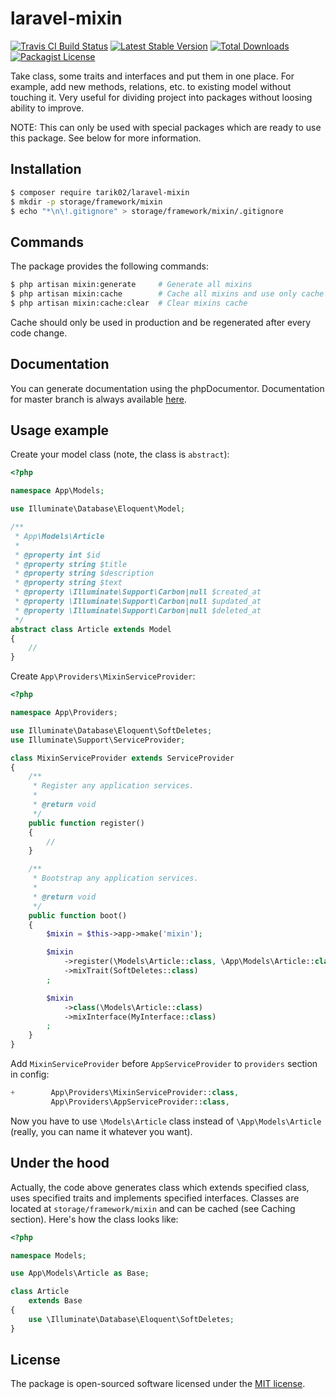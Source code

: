 # laravel-mixin

[![Travis CI Build Status](https://travis-ci.org/Tarik02/laravel-mixin.svg?branch=master)](https://travis-ci.org/Tarik02/laravel-mixin)
[![Latest Stable Version](https://poser.pugx.org/tarik02/laravel-mixin/version.png)](https://packagist.org/packages/tarik02/laravel-mixin)
[![Total Downloads](https://poser.pugx.org/tarik02/laravel-mixin/d/total.png)](https://packagist.org/packages/tarik02/laravel-mixin)
[![Packagist License](https://poser.pugx.org/tarik02/laravel-mixin/license.png)](http://choosealicense.com/licenses/mit/)

Take class, some traits and interfaces and put them in one place. For example, add new methods, relations, etc. to existing model without touching it. Very useful for dividing project into packages without loosing ability to improve.

NOTE: This can only be used with special packages which are ready to use this package. See below for more information.


## Installation

```bash
$ composer require tarik02/laravel-mixin
$ mkdir -p storage/framework/mixin
$ echo "*\n\!.gitignore" > storage/framework/mixin/.gitignore
```


## Commands

The package provides the following commands:

```bash
$ php artisan mixin:generate     # Generate all mixins
$ php artisan mixin:cache        # Cache all mixins and use only cache
$ php artisan mixin:cache:clear  # Clear mixins cache
```

Cache should only be used in production and be regenerated after every code change. 


## Documentation

You can generate documentation using the phpDocumentor. Documentation for master branch is always available [here](https://Tarik02.github.io/laravel-mixin/).

## Usage example

Create your model class (note, the class is `abstract`):

```php
<?php

namespace App\Models;

use Illuminate\Database\Eloquent\Model;

/**
 * App\Models\Article
 *
 * @property int $id
 * @property string $title
 * @property string $description
 * @property string $text
 * @property \Illuminate\Support\Carbon|null $created_at
 * @property \Illuminate\Support\Carbon|null $updated_at
 * @property \Illuminate\Support\Carbon|null $deleted_at
 */
abstract class Article extends Model
{
    //
}
```

Create `App\Providers\MixinServiceProvider`:

```php
<?php

namespace App\Providers;

use Illuminate\Database\Eloquent\SoftDeletes;
use Illuminate\Support\ServiceProvider;

class MixinServiceProvider extends ServiceProvider
{
    /**
     * Register any application services.
     *
     * @return void
     */
    public function register()
    {
        //
    }

    /**
     * Bootstrap any application services.
     *
     * @return void
     */
    public function boot()
    {
        $mixin = $this->app->make('mixin');

        $mixin
            ->register(\Models\Article::class, \App\Models\Article::class)
            ->mixTrait(SoftDeletes::class)
        ;

        $mixin
            ->class(\Models\Article::class)
            ->mixInterface(MyInterface::class)
        ;
    }
}
```

Add `MixinServiceProvider` before `AppServiceProvider` to `providers` section in config:

```php
+        App\Providers\MixinServiceProvider::class,
         App\Providers\AppServiceProvider::class,
```

Now you have to use `\Models\Article` class instead of `\App\Models\Article` (really, you can name it whatever you want).


## Under the hood

Actually, the code above generates class which extends specified class, uses specified traits and implements specified interfaces. Classes are located at `storage/framework/mixin` and can be cached (see Caching section). Here's how the class looks like:

```php
<?php

namespace Models;

use App\Models\Article as Base;

class Article
    extends Base
{
    use \Illuminate\Database\Eloquent\SoftDeletes;
}
```


## License

The package is open-sourced software licensed under the [MIT license](https://opensource.org/licenses/MIT).

